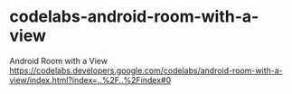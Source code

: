 # codelabs-android-room-with-a-view
Android Room with a View  
https://codelabs.developers.google.com/codelabs/android-room-with-a-view/index.html?index=..%2F..%2Findex#0

